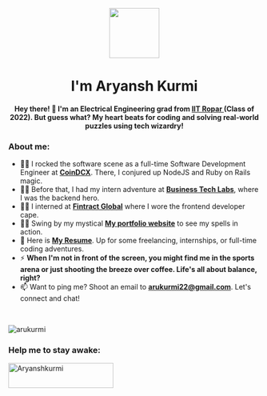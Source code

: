 
<p align="center"> <img align="center" src="https://media.giphy.com/media/26xBwdIuRJiAIqHwA/giphy.gif" width="100px" ></p>

<h1 align="center">I'm Aryansh Kurmi</h1>
<h4 align="center">Hey there! 🌟 I'm an Electrical Engineering grad from <a href="https://www.iitrpr.ac.in/"> IIT Ropar </a> (Class of 2022). But guess what? My heart beats for coding and solving real-world puzzles using tech wizardry!

<h3 align="left">About me:</h3>

- 👨‍💻  I rocked the software scene as a full-time Software Development Engineer at **[CoinDCX](https://coindcx.com/)**. There, I conjured up NodeJS and Ruby on Rails magic.
- 👨‍💻 Before that, I had my intern adventure at **[Business Tech Labs](https://www.businesstechlabs.com/)**, where I was the backend hero.
- 👨‍💻 I interned at  **[Fintract Global](https://www.fintract.co.uk/)** where I wore the frontend developer cape.
- 👨‍💻 Swing by my mystical **[My portfolio website](https://arukurmi.github.io/aryansite/)** to see my spells in action.
- 📄 Here is **[My Resume](https://drive.google.com/file/d/1uYRD9x1TmDJFjyHb06ab66wrhcccOWLv/view?usp=sharing)**.  Up for some freelancing, internships, or full-time coding adventures.
- ⚡ **When I'm not in front of the screen, you might find me in the sports arena or just shooting the breeze over coffee. Life's all about balance, right?**
- 📫 Want to ping me? Shoot an email to **arukurmi22@gmail.com**. Let's connect and chat!



</p>
<br>
<p><img align="center" src="https://github-readme-stats.vercel.app/api/top-langs?username=arukurmi&show_icons=true&theme=dark&cache_seconds=1800&locale=en&layout=compact" alt="arukurmi" /></p>
<h3 align="left">Help me to stay awake:</h3>
<p><a href="https://www.buymeacoffee.com/Aryanshkurmi"> <img align="left" src="https://cdn.buymeacoffee.com/buttons/v2/default-yellow.png" height="50" width="210" alt="Aryanshkurmi" /></a></p>
